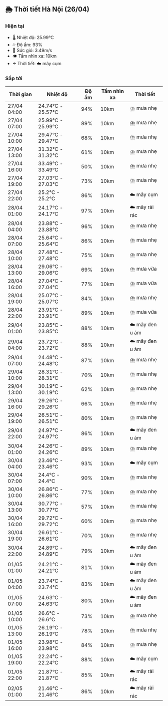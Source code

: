 ## 🌦️ Thời tiết Hà Nội (26/04)

### Hiện tại

- 🌡️ Nhiệt độ: 25.99℃
- 💦 Độ ẩm: 93%
- 💨 Sức gió: 3.49m/s
- 👁️ Tầm nhìn xa: 10km
- ☂️ Thời tiết: ☁️ mây cụm

### Sắp tới

| Thời gian | Nhiệt độ | Độ ẩm | Tầm nhìn xa | Thời tiết |
| --- | --- | --- | --- | --- |
| 27/04 04:00 | 24.74℃ - 25.57℃ | 94% | 10km | ⛈️ mưa nhẹ |
| 27/04 07:00 | 25.99℃ - 25.99℃ | 89% | 10km | ⛈️ mưa nhẹ |
| 27/04 10:00 | 29.47℃ - 29.47℃ | 68% | 10km | ⛈️ mưa nhẹ |
| 27/04 13:00 | 31.32℃ - 31.32℃ | 61% | 10km | ⛈️ mưa nhẹ |
| 27/04 16:00 | 33.49℃ - 33.49℃ | 50% | 10km | ⛈️ mưa nhẹ |
| 27/04 19:00 | 27.03℃ - 27.03℃ | 73% | 10km | ⛈️ mưa nhẹ |
| 27/04 22:00 | 25.2℃ - 25.2℃ | 86% | 10km | ☁️ mây cụm |
| 28/04 01:00 | 24.17℃ - 24.17℃ | 97% | 10km | ☁️ mây rải rác |
| 28/04 04:00 | 23.88℃ - 23.88℃ | 96% | 10km | ⛈️ mưa nhẹ |
| 28/04 07:00 | 25.64℃ - 25.64℃ | 86% | 10km | ⛈️ mưa nhẹ |
| 28/04 10:00 | 27.48℃ - 27.48℃ | 75% | 10km | ⛈️ mưa nhẹ |
| 28/04 13:00 | 29.06℃ - 29.06℃ | 69% | 10km | ⛈️ mưa vừa |
| 28/04 16:00 | 27.04℃ - 27.04℃ | 77% | 10km | ⛈️ mưa vừa |
| 28/04 19:00 | 25.07℃ - 25.07℃ | 84% | 10km | ⛈️ mưa nhẹ |
| 28/04 22:00 | 23.91℃ - 23.91℃ | 89% | 10km | ⛈️ mưa vừa |
| 29/04 01:00 | 23.85℃ - 23.85℃ | 88% | 10km | ☁️ mây đen u ám |
| 29/04 04:00 | 23.72℃ - 23.72℃ | 88% | 10km | ☁️ mây đen u ám |
| 29/04 07:00 | 24.48℃ - 24.48℃ | 87% | 10km | ⛈️ mưa nhẹ |
| 29/04 10:00 | 28.31℃ - 28.31℃ | 70% | 10km | ⛈️ mưa nhẹ |
| 29/04 13:00 | 30.19℃ - 30.19℃ | 62% | 10km | ⛈️ mưa nhẹ |
| 29/04 16:00 | 29.26℃ - 29.26℃ | 66% | 10km | ⛈️ mưa nhẹ |
| 29/04 19:00 | 26.51℃ - 26.51℃ | 80% | 10km | ⛈️ mưa nhẹ |
| 29/04 22:00 | 24.97℃ - 24.97℃ | 86% | 10km | ☁️ mây đen u ám |
| 30/04 01:00 | 24.26℃ - 24.26℃ | 89% | 10km | ⛈️ mưa nhẹ |
| 30/04 04:00 | 23.46℃ - 23.46℃ | 93% | 10km | ☁️ mây cụm |
| 30/04 07:00 | 24.4℃ - 24.4℃ | 90% | 10km | ⛈️ mưa nhẹ |
| 30/04 10:00 | 26.86℃ - 26.86℃ | 77% | 10km | ⛈️ mưa nhẹ |
| 30/04 13:00 | 30.77℃ - 30.77℃ | 57% | 10km | ⛈️ mưa nhẹ |
| 30/04 16:00 | 29.72℃ - 29.72℃ | 60% | 10km | ⛈️ mưa nhẹ |
| 30/04 19:00 | 26.61℃ - 26.61℃ | 70% | 10km | ⛈️ mưa nhẹ |
| 30/04 22:00 | 24.89℃ - 24.89℃ | 79% | 10km | ☁️ mây đen u ám |
| 01/05 01:00 | 24.21℃ - 24.21℃ | 81% | 10km | ☁️ mây đen u ám |
| 01/05 04:00 | 23.74℃ - 23.74℃ | 83% | 10km | ☁️ mây đen u ám |
| 01/05 07:00 | 24.63℃ - 24.63℃ | 80% | 10km | ☁️ mây đen u ám |
| 01/05 10:00 | 26.6℃ - 26.6℃ | 73% | 10km | ⛈️ mưa nhẹ |
| 01/05 13:00 | 26.19℃ - 26.19℃ | 78% | 10km | ⛈️ mưa nhẹ |
| 01/05 16:00 | 23.98℃ - 23.98℃ | 84% | 10km | ⛈️ mưa nhẹ |
| 01/05 19:00 | 22.24℃ - 22.24℃ | 88% | 10km | ☁️ mây cụm |
| 01/05 22:00 | 21.87℃ - 21.87℃ | 85% | 10km | ☁️ mây rải rác |
| 02/05 01:00 | 21.46℃ - 21.46℃ | 86% | 10km | ☁️ mây rải rác |
